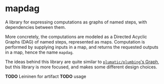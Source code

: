 # mapdag

A library for expressing computations as graphs of named steps, with dependencies between them.

More concretely, the computations are modeled as a Directed Acyclic Graphs (DAG) of named steps, represented as maps. Computation is performed by supplying inputs in a map, and returns the requested outputs in a map, hence the name `mapdag`.

The ideas behind this library are quite similar to [`plumatic/plumbing`'s Graph](https://github.com/plumatic/plumbing#graph-the-functional-swiss-army-knife), but this library is more focused, and makes some different design choices.

**TODO** Leininen for artifact
**TODO** usage
